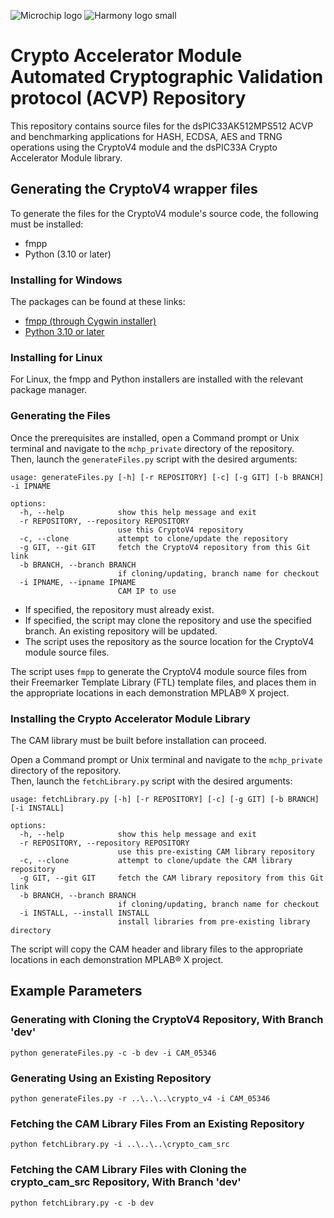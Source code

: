 ![Microchip logo](https://raw.githubusercontent.com/wiki/Microchip-MPLAB-Harmony/Microchip-MPLAB-Harmony.github.io/images/microchip_logo.png)
![Harmony logo small](https://raw.githubusercontent.com/wiki/Microchip-MPLAB-Harmony/Microchip-MPLAB-Harmony.github.io/images/microchip_mplab_harmony_logo_small.png)

# Crypto Accelerator Module Automated Cryptographic Validation protocol (ACVP) Repository
This repository contains source files for the dsPIC33AK512MPS512 ACVP and benchmarking applications for HASH, ECDSA, AES and TRNG operations using the CryptoV4 module and the dsPIC33A Crypto Accelerator Module library.

## Generating the CryptoV4 wrapper files
To generate the files for the CryptoV4 module's source code, the following must be installed:
* fmpp
* Python (3.10 or later)

### Installing for Windows
The packages can be found at these links:
* [fmpp (through Cygwin installer)](https://www.cygwin.com/install.html)
* [Python 3.10 or later](https://www.python.org)

### Installing for Linux
For Linux, the fmpp and Python installers are installed with the relevant package manager.

### Generating the Files
Once the prerequisites are installed, open a Command prompt or Unix terminal and navigate to the `mchp_private` directory of the repository.<br>
Then, launch the `generateFiles.py` script with the desired arguments:

    usage: generateFiles.py [-h] [-r REPOSITORY] [-c] [-g GIT] [-b BRANCH] -i IPNAME

    options:
      -h, --help            show this help message and exit
      -r REPOSITORY, --repository REPOSITORY
                            use this CryptoV4 repository
      -c, --clone           attempt to clone/update the repository
      -g GIT, --git GIT     fetch the CryptoV4 repository from this Git link
      -b BRANCH, --branch BRANCH
                            if cloning/updating, branch name for checkout
      -i IPNAME, --ipname IPNAME
                            CAM IP to use

* If specified, the repository must already exist.
* If specified, the script may clone the repository and use the specified branch.  An existing repository will be updated.
* The script uses the repository as the source location for the CryptoV4 module source files.

The script uses `fmpp` to generate the CryptoV4 module source files from their Freemarker Template Library (FTL) template files, and places them in the appropriate locations in each demonstration MPLAB® X project.

### Installing the Crypto Accelerator Module Library

The CAM library must be built before installation can proceed.

Open a Command prompt or Unix terminal and navigate to the `mchp_private` directory of the repository.<br>
Then, launch the `fetchLibrary.py` script with the desired arguments:

    usage: fetchLibrary.py [-h] [-r REPOSITORY] [-c] [-g GIT] [-b BRANCH] [-i INSTALL]

    options:
      -h, --help            show this help message and exit
      -r REPOSITORY, --repository REPOSITORY
                            use this pre-existing CAM library repository
      -c, --clone           attempt to clone/update the CAM library repository
      -g GIT, --git GIT     fetch the CAM library repository from this Git link
      -b BRANCH, --branch BRANCH
                            if cloning/updating, branch name for checkout
      -i INSTALL, --install INSTALL
                            install libraries from pre-existing library directory

The script will copy the CAM header and library files to the appropriate locations in each demonstration MPLAB® X project.

## Example Parameters
### Generating with Cloning the CryptoV4 Repository, With Branch 'dev'
    python generateFiles.py -c -b dev -i CAM_05346

### Generating Using an Existing Repository
    python generateFiles.py -r ..\..\..\crypto_v4 -i CAM_05346

### Fetching the CAM Library Files From an Existing Repository
    python fetchLibrary.py -i ..\..\..\crypto_cam_src

### Fetching the CAM Library Files with Cloning the crypto_cam_src Repository, With Branch 'dev'
    python fetchLibrary.py -c -b dev
